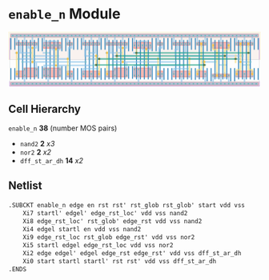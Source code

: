# `enable_n` Module
![Layout](enable_n.png)

## Cell Hierarchy

`enable_n` **38** (number MOS pairs)
- `nand2` **2** *x3*
- `nor2` **2** *x2*
- `dff_st_ar_dh` **14** *x2*

## Netlist

```
.SUBCKT enable_n edge en rst rst' rst_glob rst_glob' start vdd vss
    Xi7 startl' edgel' edge_rst_loc' vdd vss nand2
    Xi8 edge_rst_loc' rst_glob' edge_rst vdd vss nand2
    Xi4 edgel startl en vdd vss nand2
    Xi9 edge_rst_loc rst_glob edge_rst' vdd vss nor2
    Xi5 startl edgel edge_rst_loc vdd vss nor2
    Xi2 edge edgel' edgel edge_rst edge_rst' vdd vss dff_st_ar_dh
    Xi0 start startl startl' rst rst' vdd vss dff_st_ar_dh
.ENDS
```
